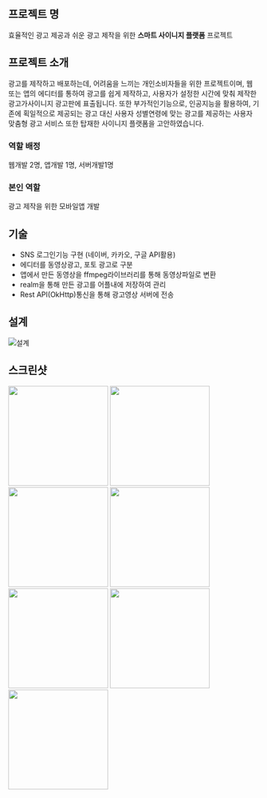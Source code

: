 ## 프로젝트 명

효율적인 광고 제공과 쉬운 광고 제작을 위한 **스마트 사이니지 플랫폼** 프로젝트 

## 프로젝트 소개

광고를 제작하고 배포하는데, 어려움을 느끼는 개인소비자들을 위한 프로젝트이며, 웹 또는 앱의 에디터를 통하여 광고를 쉽게 제작하고, 사용자가 설정한 시간에 맞춰
제작한 광고가사이니지 광고판에 표출됩니다. 또한 부가적인기능으로, 인공지능을 활용하여, 기존에 획일적으로 제공되는 광고 대신 사용자 성별연령에 맞는 광고를 제공하는 사용자 맞춤형 광고
서비스 또한 탑재한 사이니지 플랫폼을 고안하였습니다.


### 역할 배정
웹개발 2명, 앱개발 1명, 서버개발1명

### 본인 역할
광고 제작을 위한 모바일앱 개발

## 기술
* SNS 로그인기능 구현 (네이버, 카카오, 구글 API활용)
* 에디터를 동영상광고, 포토 광고로 구분
* 앱에서 만든 동영상을 ffmpeg라이브러리를 통해 동영상파일로 변환
* realm을 통해 만든 광고를 어플내에 저장하여 관리
* Rest API(OkHttp)통신을 통해 광고영상 서버에 전송

## 설계
![설계](https://user-images.githubusercontent.com/48284360/96730440-1e388a00-13f1-11eb-9ec2-b11ac97aea32.png)

## 스크린샷
<div>
<img width="200" src="https://user-images.githubusercontent.com/48284360/96737377-935b8d80-13f8-11eb-9be8-577fcd625c2c.jpg"> 
<img width="200" src="https://user-images.githubusercontent.com/48284360/96737395-96567e00-13f8-11eb-9c6b-e91c0d5aec52.jpg">
<img width="200" src="https://user-images.githubusercontent.com/48284360/96737404-99ea0500-13f8-11eb-9b3f-a5353806970c.jpg">
<img width="200" src="https://user-images.githubusercontent.com/48284360/96737417-9c4c5f00-13f8-11eb-9593-cd45c2f7f9f9.jpg">
<img width="200" src="https://user-images.githubusercontent.com/48284360/96737426-9f474f80-13f8-11eb-86c3-b99e723d15af.jpg">
<img width="200" src="https://user-images.githubusercontent.com/48284360/96737431-a2424000-13f8-11eb-91e2-e2079ff1f70e.jpg">
<img width="200" src="https://user-images.githubusercontent.com/48284360/96737441-a53d3080-13f8-11eb-910f-27b46dadc9dc.jpg">
</div>
